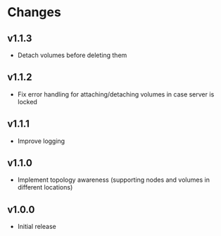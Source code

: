 # Changes

## v1.1.3

* Detach volumes before deleting them

## v1.1.2

* Fix error handling for attaching/detaching volumes in case server is locked

## v1.1.1

* Improve logging

## v1.1.0

* Implement topology awareness (supporting nodes and volumes in different locations)

## v1.0.0

* Initial release
